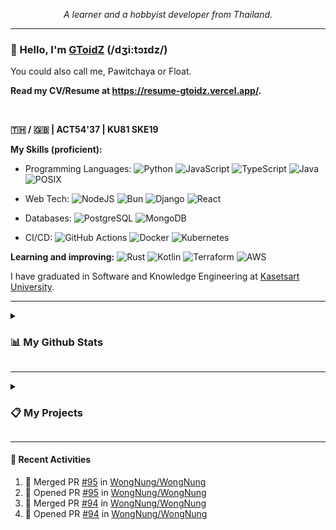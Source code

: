 <p align="center">
  <p align="center"><i>A learner and a hobbyist developer from Thailand.</i></p>
</p>

---

### 👋 Hello, I'm [GToidZ](https://github.com/GToidZ) (/dʒi:tɔɪdz/)

You could also call me, Pawitchaya or Float.

**Read my CV/Resume at https://resume-gtoidz.vercel.app/.**

<br />

**🇹🇭 / 🇬🇧 | ACT54'37 | KU81 SKE19**

**My Skills (proficient):**

  * Programming Languages: ![Python](https://img.shields.io/badge/python-3670A0?style=flat-square&logo=python&logoColor=ffdd54) ![JavaScript](https://img.shields.io/badge/javascript-%23323330.svg?style=flat-square&logo=javascript&logoColor=%23F7DF1E) ![TypeScript](https://img.shields.io/badge/typescript-%23007ACC.svg?style=flat-square&logo=typescript&logoColor=white) ![Java](https://img.shields.io/badge/java-%23ED8B00.svg?style=flat-square) ![POSIX](https://img.shields.io/badge/posix_shell-%23121011.svg?style=flat-square&logo=gnu-bash&logoColor=white)

  * Web Tech: ![NodeJS](https://img.shields.io/badge/node.js-6DA55F?style=flat-square&logo=node.js&logoColor=white) ![Bun](https://img.shields.io/badge/bun-f9f1e1?style=flat-square&logo=bun&logoColor=black) ![Django](https://img.shields.io/badge/django-%23092E20.svg?style=flat-square&logo=django&logoColor=white) ![React](https://img.shields.io/badge/react-%2320232a.svg?style=flat-square&logo=react&logoColor=%2361DAFB)

  * Databases: ![PostgreSQL](https://img.shields.io/badge/postgresql-%234169E1.svg?style=flat-square&logo=postgresql&logoColor=white) ![MongoDB](https://img.shields.io/badge/mongodb-%234ea94b.svg?style=flat-square&logo=mongodb&logoColor=white)

  * CI/CD: ![GitHub Actions](https://img.shields.io/badge/github%20actions-%232671E5.svg?style=flat-square&logo=githubactions&logoColor=white) ![Docker](https://img.shields.io/badge/docker-%230db7ed.svg?style=flat-square&logo=docker&logoColor=white) ![Kubernetes](https://img.shields.io/badge/kubernetes-%23326ce5.svg?style=flat-square&logo=kubernetes&logoColor=white)

**Learning and improving:** ![Rust](https://img.shields.io/badge/rust-%23000000.svg?style=flat-square&logo=rust&logoColor=white) ![Kotlin](https://img.shields.io/badge/kotlin-%237F52FF.svg?style=flat-square&logo=kotlin&logoColor=white) ![Terraform](https://img.shields.io/badge/terraform-%235835CC.svg?style=flat-square&logo=terraform&logoColor=white) ![AWS](https://img.shields.io/badge/aws-%23FF9900.svg?style=flat-square)

I have graduated in Software and Knowledge Engineering at [Kasetsart University](https://www.ku.ac.th/).

---

<details>

<summary>

  ### 📊 My Github Stats

</summary>

[![GitHub Stats](https://github-readme-stats.vercel.app/api?username=gtoidz&theme=synthwave&show_icons=true)](https://github.com/anuraghazra/github-readme-stats)

[![Top Lang](https://github-readme-stats.vercel.app/api/top-langs/?username=gtoidz&layout=compact&theme=synthwave)](https://github.com/anuraghazra/github-readme-stats)

</details>

---

<details>

<summary>

### 📋 My Projects

</summary>

**Featured:**
* **[WongNung](https://github.com/WongNung/WongNung)** - a community-based movie review aggregation website using Django. Worked on Full-Stack and DevOps, also a scrum master.
* **[SOS11 Site](https://github.com/GToidZ/SOS11)** - an educational website for the 11th SOS Camp, a Python training camp for KU juniors.

</details>

---

<h4>🌠 Recent Activities</h4>

<!--START_SECTION:activity-->
1. 🎉 Merged PR [#95](https://github.com/WongNung/WongNung/pull/95) in [WongNung/WongNung](https://github.com/WongNung/WongNung)
2. 💪 Opened PR [#95](https://github.com/WongNung/WongNung/pull/95) in [WongNung/WongNung](https://github.com/WongNung/WongNung)
3. 🎉 Merged PR [#94](https://github.com/WongNung/WongNung/pull/94) in [WongNung/WongNung](https://github.com/WongNung/WongNung)
4. 💪 Opened PR [#94](https://github.com/WongNung/WongNung/pull/94) in [WongNung/WongNung](https://github.com/WongNung/WongNung)
<!--END_SECTION:activity-->
